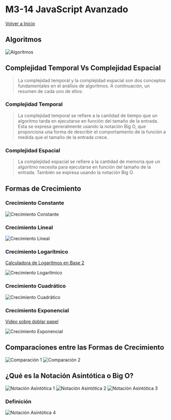 # M3-14 JavaScript Avanzado

[Volver a Inicio](../README.md)

## Algoritmos

<img src="./assets/14-01.png" alt="Algoritmos"/>

## Complejidad Temporal Vs Complejidad Espacial

> La complejidad temporal y la complejidad espacial son dos conceptos fundamentales en el análisis de algoritmos. A continuación, un resumen de cada uno de ellos:

### Complejidad Temporal

> La complejidad temporal se refiere a la cantidad de tiempo que un algoritmo tarda en ejecutarse en función del tamaño de la entrada. Esta se expresa generalmente usando la notación Big O, que proporciona una forma de describir el comportamiento de la función a medida que el tamaño de la entrada crece.

### Complejidad Espacial

> La complejidad espacial se refiere a la cantidad de memoria que un algoritmo necesita para ejecutarse en función del tamaño de la entrada. También se expresa usando la notación Big O.

## Formas de Crecimiento

### Crecimiento Constante

<img src="./assets/14-02.png" alt="Crecimiento Constante"/>

### Crecimiento Lineal

<img src="./assets/14-03.png" alt="Crecimiento Lineal"/>

### Crecimiento Logarítmico

[Calculadora de Logaritmos en Base 2](https://www.omnicalculator.com/es/matematicas/log-2)

<img src="./assets/14-04.png" alt="Crecimiento Logarítmico"/>

### Crecimiento Cuadrático

<img src="./assets/14-05.png" alt="Crecimiento Cuadrático"/>

### Crecimiento Exponencial

[Video sobre doblar papel](https://www.youtube.com/shorts/35loZtGK38k)

<img src="./assets/14-06.png" alt="Crecimiento Exponencial"/>

## Comparaciones entre las Formas de Crecimiento

<img src="./assets/14-07.png" alt="Comparación 1"/>

<img src="./assets/14-08.png" alt="Comparación 2"/>

## ¿Qué es la Notación Asintótica o Big O?

<img src="./assets/14-09.png" alt="Notación Asintótica 1"/>

<img src="./assets/14-10.png" alt="Notación Asintótica 2"/>

<img src="./assets/14-11.png" alt="Notación Asintótica 3"/>

### Definición

<img src="./assets/14-12.png" alt="Notación Asintótica 4"/>